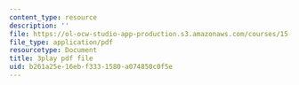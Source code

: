```yaml
---
content_type: resource
description: ''
file: https://ol-ocw-studio-app-production.s3.amazonaws.com/courses/15-071-the-analytics-edge-spring-2017/b261a25e16ebf3331580a074850c0f5e_ee6E6aUGpm0.pdf
file_type: application/pdf
resourcetype: Document
title: 3play pdf file
uid: b261a25e-16eb-f333-1580-a074850c0f5e
---
```

